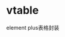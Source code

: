 <!--
 * @Description: 
 * @Author: yuyi
 * @Date: 2024-08-01 23:19:43
 * @LastEditors: yuyi
 * @LastEditTime: 2024-08-01 23:20:17
-->
# vtable
element plus表格封装